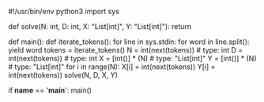 #!/usr/bin/env python3
import sys


def solve(N: int, D: int, X: "List[int]", Y: "List[int]"):
    return


def main():
    def iterate_tokens():
        for line in sys.stdin:
            for word in line.split():
                yield word
    tokens = iterate_tokens()
    N = int(next(tokens))  # type: int
    D = int(next(tokens))  # type: int
    X = [int()] * (N)  # type: "List[int]"
    Y = [int()] * (N)  # type: "List[int]"
    for i in range(N):
        X[i] = int(next(tokens))
        Y[i] = int(next(tokens))
    solve(N, D, X, Y)

if __name__ == '__main__':
    main()
